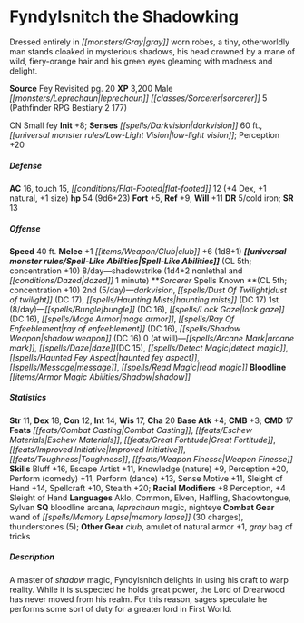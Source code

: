 ﻿---
cssclass: [monsters]
title1: Fyndylsnitch the Shadowking
desc_short: 'Dressed entirely in gray worn robes, a tiny, otherworldly man stands
  cloaked in mysterious shadows, his head crowned by a mane of wild, fiery-orange
  hair and his green eyes gleaming with madness and delight. '
title2: Fyndylsnitch the Shadowking
CR: 7
sources:
- name: Fey Revisited
  page: 20
  link: http://paizo.com/products/btpy8xeb?Pathfinder-Campaign-Setting-Fey-Revisited
XP: 3200
race: Male
classes:
- leprechaun sorcerer 5 (Pathfinder RPG Bestiary 2 177)
alignment: CN
size: Small
type: fey
initiative:
  bonus: 8
senses:
  darkvision: 60
  low-light vision: true
AC:
  AC: 16
  touch: 15
  flat_footed: 12
  components:
    dex: 4
    natural: 1
    size: 1
HP:
  HP: 54
  long: 9d6+23
saves:
  fort: 5
  ref: 9
  will: 11
DR:
- amount: 5
  weakness: cold iron
SR: 13
speeds:
  base: 40
attacks:
  melee:
  - - text: +1 club +6 (1d8+1)
      entries:
      - - damage: 1d8+1
      attack: +1 club
      bonus:
      - 6
spell_like_abilities:
  entries:
  - name: shadowstrike
    source: default
    freq: 8/day
    other: 1d4+2 nonlethal and dazed 1 minute
  sources:
  - name: default
    CL: 5
    concentration: 10
spells:
  entries:
  - name: darkvision
    source: Sorcerer
    level: 2
  - name: dust of twilight
    source: Sorcerer
    level: 2
    DC: 17
  - name: haunting mists
    source: Sorcerer
    level: 2
    DC: 17
  - name: bungle
    source: Sorcerer
    level: 1
    DC: 16
  - name: lock gaze
    source: Sorcerer
    level: 1
    DC: 16
  - name: mage  armor
    source: Sorcerer
    level: 1
  - name: ray of enfeeblement
    source: Sorcerer
    level: 1
    DC: 16
  - name: shadow weapon
    source: Sorcerer
    level: 1
    DC: 16
  - name: arcane mark
    source: Sorcerer
    level: 0
  - name: daze
    source: Sorcerer
    level: 0
    DC: 15
  - name: detect magic
    source: Sorcerer
    level: 0
  - name: haunted fey aspect
    source: Sorcerer
    level: 0
  - name: message
    source: Sorcerer
    level: 0
  - name: read magic
    source: Sorcerer
    level: 0
  sources:
  - name: Sorcerer
    type: known
    CL: 5
    concentration: 10
    slots:
      2: 5
      1: 8
      0: at-will
    bloodline: shadow
ability_scores:
  STR: 11
  DEX: 18
  CON: 12
  INT: 14
  WIS: 17
  CHA: 20
BAB: 4
CMB: 3
CMD: 17
feats:
- name: Combat Casting
- name: Eschew Materials
- name: Great Fortitude
- name: Improved Initiative
- name: Toughness
- name: Weapon Finesse
skills:
  Bluff: 16
  Escape Artist: 11
  Knowledge (nature): 9
  Perception: 20
  Perform (comedy): 11
  Perform (dance): 13
  Sense Motive: 11
  Sleight of Hand: 14
  Spellcraft: 10
  Stealth: 20
  _racial_mods:
    Perception:
      _: 8
    Sleight of Hand:
      _: 4
languages:
- Aklo
- Common
- Elven
- Halfling
- Shadowtongue
- Sylvan
special_qualities:
- bloodline arcana
- leprechaun magic
- nighteye
gear:
  combat:
  - wand of memory lapse (30 charges)
  - thunderstones (5)
  other:
  - club
  - amulet of natural armor +1
  - gray bag of tricks
desc_long: A master of shadow magic, Fyndylsnitch delights in using his craft to warp
  reality. While it is suspected he holds great power, the Lord of Drearwood has never
  moved from his realm. For this reason, sages speculate he performs some sort of
  duty for a greater lord in First World.

---

# Fyndylsnitch the Shadowking
Dressed entirely in _[[monsters/Gray|gray]]_ worn robes, a tiny, otherworldly man
stands cloaked in mysterious shadows, his head crowned by a
mane of wild, fiery-orange hair and his green eyes gleaming
with madness and delight.

**Source** Fey Revisited pg. 20
**XP** 3,200
Male _[[monsters/Leprechaun|leprechaun]]_ _[[classes/Sorcerer|sorcerer]]_ 5 (Pathfinder RPG Bestiary 2 177)

CN Small fey
**Init** +8; **Senses** _[[spells/Darkvision|darkvision]]_ 60 ft., _[[universal monster rules/Low-Light Vision|low-light vision]]_; Perception +20

##### Defense

**AC** 16, touch 15, _[[conditions/Flat-Footed|flat-footed]]_ 12 (+4 Dex, +1 natural, +1 size)
**hp** 54 (9d6+23)
**Fort** +5, **Ref** +9, **Will** +11
**DR** 5/cold iron; **SR** 13

##### Offense
**Speed** 40 ft.
**Melee** +1 _[[items/Weapon/Club|club]]_ +6 (1d8+1)
**_[[universal monster rules/Spell-Like Abilities|Spell-Like Abilities]]_** (CL 5th; concentration +10)
8/day—shadowstrike (1d4+2 nonlethal and _[[conditions/Dazed|dazed]]_ 1 minute)
**_Sorcerer_ Spells Known **(CL 5th; concentration +10)
2nd (5/day)—_darkvision_, _[[spells/Dust Of Twilight|dust of twilight]]_ (DC 17), _[[spells/Haunting Mists|haunting mists]]_ (DC 17) 
1st (8/day)—_[[spells/Bungle|bungle]]_ (DC 16), _[[spells/Lock Gaze|lock gaze]]_ (DC 16), _[[spells/Mage Armor|mage armor]]_, _[[spells/Ray Of Enfeeblement|ray of enfeeblement]]_ (DC 16), _[[spells/Shadow Weapon|shadow weapon]]_ (DC 16) 
0 (at will)—_[[spells/Arcane Mark|arcane mark]]_, _[[spells/Daze|daze]]_(DC 15), _[[spells/Detect Magic|detect magic]]_, _[[spells/Haunted Fey Aspect|haunted fey aspect]]_, _[[spells/Message|message]]_, _[[spells/Read Magic|read magic]]_ 
**Bloodline** _[[items/Armor Magic Abilities/Shadow|shadow]]_

##### Statistics
**Str** 11, **Dex** 18, **Con** 12, **Int** 14, **Wis** 17, **Cha** 20
**Base Atk** +4; **CMB** +3; **CMD** 17
**Feats** _[[feats/Combat Casting|Combat Casting]]_, _[[feats/Eschew Materials|Eschew Materials]]_, _[[feats/Great Fortitude|Great Fortitude]]_, _[[feats/Improved Initiative|Improved Initiative]]_, _[[feats/Toughness|Toughness]]_, _[[feats/Weapon Finesse|Weapon Finesse]]_
**Skills** Bluff +16, Escape Artist +11, Knowledge (nature) +9,
Perception +20, Perform (comedy) +11, Perform (dance) +13,
Sense Motive +11, Sleight of Hand +14, Spellcraft +10, Stealth +20; **Racial Modifiers** +8 Perception, +4 Sleight of Hand
**Languages** Aklo, Common, Elven, Halfling, Shadowtongue, Sylvan
**SQ** bloodline arcana, _leprechaun_ magic, nighteye
**Combat Gear** wand of _[[spells/Memory Lapse|memory lapse]]_ (30 charges),
thunderstones (5); **Other Gear** _club_, amulet of natural
armor +1, _gray_ bag of tricks

##### Description

A master of _shadow_ magic, Fyndylsnitch delights in using
his craft to warp reality. While it is suspected he holds
great power, the Lord of Drearwood has never moved from
his realm. For this reason, sages speculate he performs
some sort of duty for a greater lord in First World.